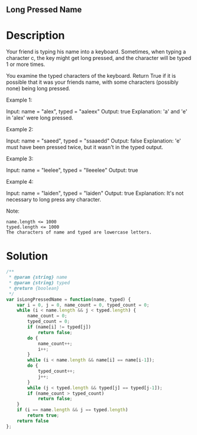 Long Pressed Name
---

# Description
Your friend is typing his name into a keyboard.  Sometimes, when typing a character c, the key might get long pressed, and the character will be typed 1 or more times.

You examine the typed characters of the keyboard.  Return True if it is possible that it was your friends name, with some characters (possibly none) being long pressed.

 

Example 1:

Input: name = "alex", typed = "aaleex"
Output: true
Explanation: 'a' and 'e' in 'alex' were long pressed.

Example 2:

Input: name = "saeed", typed = "ssaaedd"
Output: false
Explanation: 'e' must have been pressed twice, but it wasn't in the typed output.

Example 3:

Input: name = "leelee", typed = "lleeelee"
Output: true

Example 4:

Input: name = "laiden", typed = "laiden"
Output: true
Explanation: It's not necessary to long press any character.

 

Note:

    name.length <= 1000
    typed.length <= 1000
    The characters of name and typed are lowercase letters.


# Solution
```javascript
/**
 * @param {string} name
 * @param {string} typed
 * @return {boolean}
 */
var isLongPressedName = function(name, typed) {
    var i = 0, j = 0, name_count = 0, typed_count = 0;
    while (i < name.length && j < typed.length) {
        name_count = 0;
        typed_count = 0;
        if (name[i] != typed[j])
            return false;
        do {
            name_count++;
            i++;
        }
        while (i < name.length && name[i] == name[i-1]);
        do {
            typed_count++;
            j++;
        }
        while (j < typed.length && typed[j] == typed[j-1]);
        if (name_count > typed_count)
            return false;
    }
    if (i == name.length && j == typed.length)
        return true;
    return false
};
```
